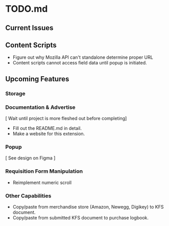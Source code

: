 # **TODO.md**

## **Current Issues**

## Content Scripts
- Figure out why Mozilla API can't standalone determine proper URL
- Content scripts cannot access field data until popup is initiated.

## **Upcoming Features**

### Storage

### Documentation & Advertise

[ Wait until project is more fleshed out before completing]
- Fill out the README.md in detail.
- Make a website for this extension.


### Popup

[ See design on Figma ]

### Requisition Form Manipulation

- Reimplement numeric scroll


### Other Capabilities

- Copy/paste from merchandise store (Amazon, Newegg, Digikey) to KFS document.
- Copy/paste from submitted KFS document to purchase logbook.


